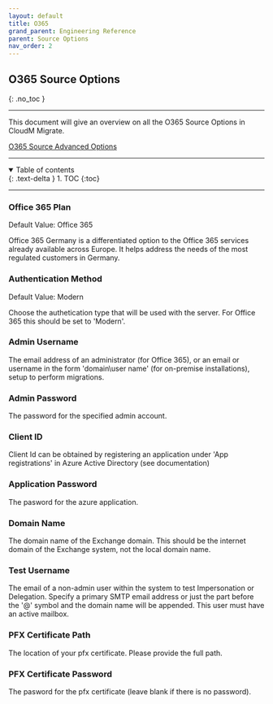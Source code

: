 ```yaml
---
layout: default
title: O365
grand_parent: Engineering Reference
parent: Source Options
nav_order: 2
---
```


## O365 Source Options
{: .no_toc }

---

This document will give an overview on all the O365 Source Options in CloudM Migrate. 

<a href="https://cloudm-migrate.github.io/documentation/Engineering-Reference/O365SourceAO.html">O365 Source Advanced Options</a>

---
<a name="top"></a>
<details open markdown="block">
  <summary>
    Table of contents
  </summary>
  {: .text-delta }
1. TOC
{:toc}
</details>

---
### Office 365 Plan <a name="off365plan"></a>
Default Value: Office 365

Office 365 Germany is a differentiated option to the Office 365 services already available across Europe. It helps address the needs of the most regulated customers in Germany.

### Authentication Method <a name="sharepointadmin"></a>
Default Value: Modern

Choose the authetication type that will be used with the server. For Office 365 this should be set to 'Modern'.

### Admin Username <a name="sharepointadmin"></a>

The email address of an administrator (for Office 365), or an email or username in the form 'domain\\user name' (for on-premise installations), setup to perform migrations.

### Admin Password <a name="sharepointadmin"></a>

The password for the specified admin account.

### Client ID <a name="sharepointadmin"></a>

Client Id can be obtained by registering an application under 'App registrations' in Azure Active Directory (see documentation)

### Application Password <a name="sharepointadmin"></a>

The pasword for the azure application.

### Domain Name <a name="sharepointadmin"></a>

The domain name of the Exchange domain. This should be the internet domain of the Exchange system, not the local domain name.

### Test Username <a name="sharepointadmin"></a>

The email of a non-admin user within the system to test Impersonation or Delegation. Specify a primary SMTP email address or just the part before the '@' symbol and the domain name will be appended. This user must have an active mailbox.

### PFX Certificate Path <a name="sharepointadmin"></a>

The location of your pfx certificate. Please provide the full path.

### PFX Certificate Password <a name="sharepointadmin"></a>

The pasword for the pfx certificate (leave blank if there is no password).
